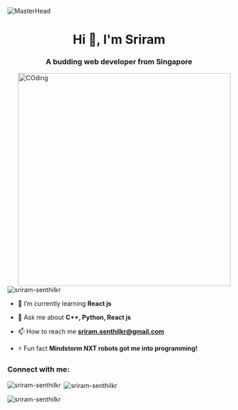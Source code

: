 ![MasterHead](https://www.codecademy.com/resources/blog/wp-content/uploads/2022/12/Real-World-Coding-Projects---thumb-2048x952.png)
<h1 align="center">Hi 👋, I'm Sriram</h1>
<h3 align="center">A budding web developer from Singapore</h3>

<img align="right" alt="COding" width="480" src="https://miro.medium.com/max/1400/0*SPjH6EGSjLcMPv8Q.webp">

<p align="left"> <img src="https://komarev.com/ghpvc/?username=sriram-senthilkr&label=Profile%20views&color=0e75b6&style=flat" alt="sriram-senthilkr" /> </p>

- 🌱 I’m currently learning **React js**

- 💬 Ask me about **C++, Python, React js**

- 📫 How to reach me **sriram.senthilkr@gmail.com**

- ⚡ Fun fact **Mindstorm NXT robots got me into programming!**

<h3 align="left">Connect with me:</h3>
<p align="left">
</p>


<p><img align="left" src="https://github-readme-stats.vercel.app/api/top-langs?username=sriram-senthilkr&show_icons=true&locale=en&layout=compact" alt="sriram-senthilkr" /></p>

<p>&nbsp;<img align="center" src="https://github-readme-stats.vercel.app/api?username=sriram-senthilkr&show_icons=true&locale=en" alt="sriram-senthilkr" /></p>

<p><img align="center" src="https://github-readme-streak-stats.herokuapp.com/?user=sriram-senthilkr&" alt="sriram-senthilkr" /></p>
